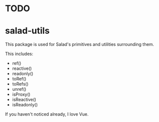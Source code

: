 # TODO

# salad-utils
This package is used for Salad's primitives and utilities surrounding them.

This includes:
- ref()
- reactive()
- readonly()
- toRef()
- toRefs()
- unref()
- isProxy()
- isReactive()
- isReadonly()

If you haven't noticed already, I love Vue.